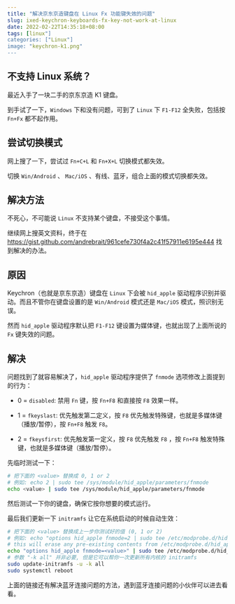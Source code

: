 ```yaml
---
title: "解决京东京造键盘在 Linux Fx 功能键失效的问题"
slug: ixed-keychron-keyboards-fx-key-not-work-at-linux
date: 2022-02-22T14:35:18+08:00
tags: [linux"]
categories: ["Linux"]
image: "keychron-k1.png"
---
```


## 不支持 Linux 系统？

最近入手了一块二手的京东京造 K1 键盘。

到手试了一下，`Windows` 下和没有问题，可到了 `Linux` 下 `F1-F12` 全失败，包括按 `Fn+Fx` 都不起作用。

## 尝试切换模式

网上搜了一下，尝试过 `Fn+C+L` 和 `Fn+X+L` 切换模式都失效。

切换 `Win/Android`  、 `Mac/iOS` 、有线、蓝牙，组合上面的模式切换都失效。

## 解决方法

不死心，不可能说 `Linux` 不支持某个键盘，不接受这个事情。

继续网上搜英文资料，终于在 https://gist.github.com/andrebrait/961cefe730f4a2c41f57911e6195e444 找到解决的办法。

## 原因

Keychron（也就是京东京造）键盘在 `Linux` 下会被 `hid_apple` 驱动程序识别并驱动。而且不管你在键盘设置的是 `Win/Android` 模式还是 `Mac/iOS` 模式，照识别无误。

然而 `hid_apple` 驱动程序默认把 `F1-F12` 键设置为媒体键，也就出现了上面所说的 `Fx` 键失效的问题。

## 解决

问题找到了就容易解决了，`hid_apple` 驱动程序提供了 `fnmode` 选项修改上面提到的行为：

- 0 = `disabled`: 禁用 `Fn` 键，按 `Fn+F8` 和直接按 `F8` 效果一样。

- 1 = `fkeyslast`: 优先触发第二定义，按 `F8` 优先触发特殊键，也就是多媒体键（播放/暂停），按 `Fn+F8` 触发 `F8`。

- 2 = `fkeysfirst`: 优先触发第一定义，按 `F8` 优先触发 `F8` ，按 `Fn+F8` 触发特殊键，也就是多媒体键（播放/暂停）。

先临时测试一下：

```bash
# 把下面的 <value> 替换成 0, 1 or 2
# 例如: echo 2 | sudo tee /sys/module/hid_apple/parameters/fnmode
echo <value> | sudo tee /sys/module/hid_apple/parameters/fnmode
```

然后测试一下你的键盘，确保它按你想要的模式运行。

最后我们更新一下 `initramfs` 让它在系统启动的时候自动生效：

```bash
# 把下面的 <value> 替换成上一步你测试好的值 (0, 1 or 2)
# 例如: echo "options hid_apple fnmode=2 | sudo tee /etc/modprobe.d/hid_apple.conf"
# this will erase any pre-existing contents from /etc/modprobe.d/hid_apple.conf
echo "options hid_apple fnmode=<value>" | sudo tee /etc/modprobe.d/hid_apple.conf
# 参数 "-k all" 并非必要, 但是它可以帮你一次更新所有内核的 initramfs
sudo update-initramfs -u -k all
sudo systemctl reboot
```

上面的链接还有解决蓝牙连接问题的方法，遇到蓝牙连接问题的小伙伴可以进去看看。
